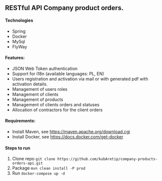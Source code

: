 ## RESTful API Company product orders.

#### Technologies
* Spring
* Docker
* MySql
* FlyWay

#### Features:
* JSON Web Token authentication
* Support for i18n (available languages: PL, EN)
* Users registration and activation via mail or with generated pdf with activation details.
* Management of users roles
* Management of clients
* Management of products
* Management of clients orders and statuses
* Allocation of contractors for the client orders

#### Requirements:
* Install Maven, see https://maven.apache.org/download.cgi
* Install Docker, see https://docs.docker.com/get-docker

#### Steps to run
1. Clone repo
``git clone https://github.com/kubAretip/company-products-orders-api.git``
2. Package
``mvn clean install -P prod``
3. Run
``docker-compose up -d``